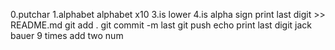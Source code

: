 0.putchar
1.alphabet
alphabet x10
3.is lower
 4.is alpha
sign
print last digit >> README.md
git add .
git commit -m last
git push
echo print last digit
jack bauer
9 times
add two num
